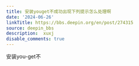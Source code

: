 ```yaml
---
title: 安装youget不成功出现下列提示怎么处理啊
date: '2024-06-26'
linkTitle: https://bbs.deepin.org/en/post/274315
source: deepin_bbs
description:  xuxj 
disable_comments: true
---
```

安装you-get不
